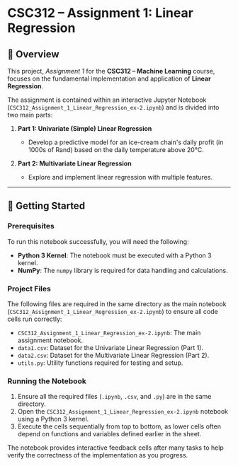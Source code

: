 # CSC312 – Assignment 1: Linear Regression

## 📝 Overview
This project, *Assignment 1* for the **CSC312 – Machine Learning** course, focuses on the fundamental implementation and application of **Linear Regression**.

The assignment is contained within an interactive Jupyter Notebook (`CSC312_Assignment_1_Linear_Regression_ex-2.ipynb`) and is divided into two main parts:

1.  **Part 1: Univariate (Simple) Linear Regression**
    * Develop a predictive model for an ice-cream chain's daily profit (in 1000s of Rand) based on the daily temperature above 20°C.

2.  **Part 2: Multivariate Linear Regression**
    * Explore and implement linear regression with multiple features.

---

## 🚀 Getting Started

### Prerequisites

To run this notebook successfully, you will need the following:

* **Python 3 Kernel**: The notebook must be executed with a Python 3 kernel.
* **NumPy**: The `numpy` library is required for data handling and calculations.

### Project Files

The following files are required in the same directory as the main notebook (`CSC312_Assignment_1_Linear_Regression_ex-2.ipynb`) to ensure all code cells run correctly:

* `CSC312_Assignment_1_Linear_Regression_ex-2.ipynb`: The main assignment notebook.
* `data1.csv`: Dataset for the Univariate Linear Regression (Part 1).
* `data2.csv`: Dataset for the Multivariate Linear Regression (Part 2).
* `utils.py`: Utility functions required for testing and setup.

### Running the Notebook

1.  Ensure all the required files (`.ipynb`, `.csv`, and `.py`) are in the same directory.
2.  Open the `CSC312_Assignment_1_Linear_Regression_ex-2.ipynb` notebook using a Python 3 kernel.
3.  Execute the cells sequentially from top to bottom, as lower cells often depend on functions and variables defined earlier in the sheet.

The notebook provides interactive feedback cells after many tasks to help verify the correctness of the implementation as you progress.
